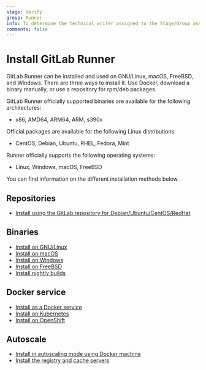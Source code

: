 ```yaml
---
stage: Verify
group: Runner
info: To determine the technical writer assigned to the Stage/Group associated with this page, see https://about.gitlab.com/handbook/engineering/ux/technical-writing/#designated-technical-writers
comments: false
---
```


# Install GitLab Runner

GitLab Runner can be installed and used on GNU/Linux, macOS, FreeBSD, and Windows.
There are three ways to install it. Use Docker, download a binary manually, or
use a repository for rpm/deb packages.

GitLab Runner officially supported binaries are available for the following architectures:

- x86, AMD64, ARM64, ARM, s390x

Official packages are available for the following Linux distributions:

- CentOS, Debian, Ubuntu, RHEL, Fedora, Mint

Runner officially supports the following operating systems:

- Linux, Windows, macOS, FreeBSD

You can find information on the different installation methods below.

<!--You can also view installation instructions in GitLab by going to your project's
**Settings > CI / CD**, expanding the **Runners** section, and clicking
**Show runner installation instructions**.-->

## Repositories

- [Install using the GitLab repository for Debian/Ubuntu/CentOS/RedHat](linux-repository.md)

## Binaries

- [Install on GNU/Linux](linux-manually.md)
- [Install on macOS](osx.md)
- [Install on Windows](windows.md)
- [Install on FreeBSD](freebsd.md)
- [Install nightly builds](bleeding-edge.md)

## Docker service

- [Install as a Docker service](docker.md)
- [Install on Kubernetes](kubernetes.md)
- [Install on OpenShift](openshift.md)

## Autoscale

- [Install in autoscaling mode using Docker machine](../executors/docker_machine.md)
- [Install the registry and cache servers](registry_and_cache_servers.md)
